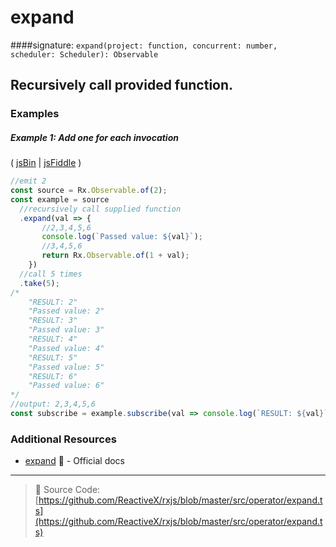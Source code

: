 # expand
####signature: `expand(project: function, concurrent: number, scheduler: Scheduler): Observable`

## Recursively call provided function.

### Examples

##### Example 1: Add one for each invocation

( [jsBin](http://jsbin.com/fuxocepazi/1/edit?js,console) | [jsFiddle](https://jsfiddle.net/btroncone/nu4apbLt/) )

```js
//emit 2
const source = Rx.Observable.of(2);
const example = source
  //recursively call supplied function
  .expand(val => {
       //2,3,4,5,6
       console.log(`Passed value: ${val}`);
       //3,4,5,6
       return Rx.Observable.of(1 + val);
    })
  //call 5 times
  .take(5);
/*
	"RESULT: 2"
	"Passed value: 2"
	"RESULT: 3"
	"Passed value: 3"
	"RESULT: 4"
	"Passed value: 4"
	"RESULT: 5"
	"Passed value: 5"
	"RESULT: 6"
	"Passed value: 6"
*/
//output: 2,3,4,5,6
const subscribe = example.subscribe(val => console.log(`RESULT: ${val}`));
```


### Additional Resources
* [expand](http://reactivex.io/rxjs/class/es6/Observable.js~Observable.html#instance-method-expand) :newspaper: - Official docs

---
> :file_folder: Source Code:  [https://github.com/ReactiveX/rxjs/blob/master/src/operator/expand.ts](https://github.com/ReactiveX/rxjs/blob/master/src/operator/expand.ts)
